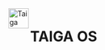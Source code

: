 <a>
    <img src="https://user-images.githubusercontent.com/118853278/214393085-f0145553-92c5-4470-a198-37a7b416afbb.png" alt="Taiga os logo" title="logo" align="left" height="40" />
</a>


# TAIGA OS
